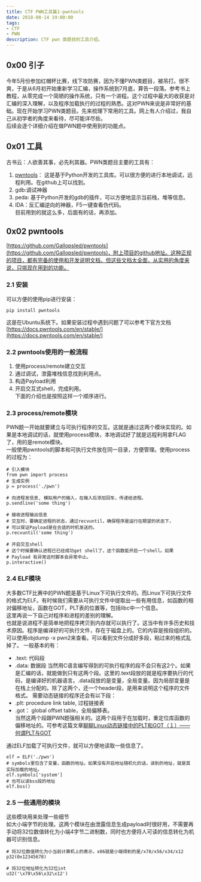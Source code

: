 ```yaml
---
title: CTF PWN工具篇1-pwntools
date: 2018-08-14 19:00:00
tags:
- CTF
- PWN
description: CTF pwn 类题目的工具介绍。
---
```

## 0x00 引子
今年5月份参加红帽杯比赛，线下攻防赛，因为不懂PWN类题目，被吊打。很不爽，于是从6月初开始重新学习汇编，操作系统到7月底，算告一段落。参考书上教程，从零完成一个简陋的操作系统，只有一个进程。这个过程中最大的收获是对汇编的深入理解，以及程序加载执行的过程的熟悉。这对PWN来说是非常好的基础。现在开始学习PWN类题目。先来梳理下常用的工具。网上有人介绍过，我自己从初学者的角度来看待，尽可能详尽些。  
后续会逐个详细介绍在做PWN题中使用到的功能点。
<!--more-->
## 0x01 工具
古书云：人欲善其事，必先利其器。PWN类题目主要的工具有：
1. [pwntools](https://github.com/Gallopsled/pwntools)：
这是基于Python开发的工具库。可以很方便的进行本地调试，远程利用。在github上可以找到。
2. gdb:调试神器
3. peda: 基于Python开发的gdb的插件，可以方便地显示当前栈，堆等信息。
4. IDA：反汇编逆向的神器，F5一键查看伪代码。  
目前用到的就这么多，后面有的话，再添加。
## 0x02 pwntools  
[https://github.com/Gallopsled/pwntools](https://github.com/Gallopsled/pwntools)，附上项目的github地址。这种正规的项目，都有完备的使用和开发说明文档，但这些文档太全面，从实用的角度来说，只挑现在用到的功能。  
### 2.1 安装
可以方便的使用pip进行安装：
```
pip install pwntools
```
这是在Ubuntu系统下。如果安装过程中遇到问题了可以参考下官方文档[https://docs.pwntools.com/en/stable/](https://docs.pwntools.com/en/stable/)  
### 2.2 pwntools使用的一般流程  
1. 使用process/remote建立交互
2. 通过调试，泄露堆栈信息找到利用点。
3. 构造Payload利用
4. 开启交互式shell，完成利用。  
下面的介绍也是按照这样一个顺序进行。  
### 2.3 process/remote模块  
PWN题一开始就要建立与可执行程序的交互。这就是通过这两个模块实现的。如果是本地调试的话，就使用process模块，本地调试好了就是远程利用拿FLAG了，用的是remote模块。  
一般使用pwntools的脚本和可执行文件放在同一目录，方便管理。使用process的过程为：
```
# 引入模块
from pwn import process
# 生成实例
p = process('./pwn')

# 向进程发信息, 模拟用户的输入，在输入后添加回车，传递给进程。
p.sendline('some thing')

# 接收进程输出信息
# 交互时，要确定进程的状态，通过recvuntil，确保程序是运行在期望的状态下，
# 可以保证Payload是在合适的时机发送的。
p.recvuntil('some thing')

# 开启交互shell
# 这个时候要确认进程已已经成功get shell了，这个函数能开启一个shell。如果
# Payload 有异常这时脚本会异常中止。
p.interactive()
```
### 2.4 ELF模块  
大多数CTF比赛中的PWN题是基于Linux下可执行文件的。而Linux下可执行文件的格式为ELF。有时候我们需要从可执行文件中提取出一些有用信息，如函数的相对偏移地址，函数在GOT，PLT表的位置等，包括libc中一个信息。  
这里再说一下自己对程序和进程的差别的理解。  
也就是说进程不是简单地把程序拷贝到内存就可以执行了。这当中有许多历史和技术原因。程序是编译好的可执行文件，存在于磁盘上的。它的内容是按段组织的。可以使用objdump -x pwn2来查看。可以看到文件分成好多段，粘过来的格式乱掉了。
一般基本的有：   
* .text: 代码段
* .data: 数据段
当然用C语言编写得到的可执行程序的段不会只有这2个。如果是汇编的话，就能做到只有这两个段。这里的.text段放的就是程序要执行的代码，是编译好的机器语言。.data段放的是变量，全局变量。因为局部变量是在栈上分配的。除了这两个，还一个header段，是用来说明这个程序的文件格式。
需要动态链接的程序还会有以下段：
* .plt: procedure link table, 过程链接表
* .got： global offset table，全局偏移表。  
当然这两个段跟PWN题强相关的。这两个段用于在加载时，重定位库函数的偏移地址的。可参考这篇文章[聊聊Linux动态链接中的PLT和GOT（１）——何谓PLT与GOT](https://blog.csdn.net/linyt/article/details/51635768)

通过ELF加载了可执行文件，就可以方便地读取一些信息了。
```
elf = ELF('./pwn')
# symbols里包含了变量，函数的地址。如果没有开启地址随机化的话，读到的地址，就是其实际加载的地址。
elf.symbols['system']
# 也可以读bss段的地址
elf.bss()
```
### 2.5 一些通用的模块  
这些模块用来处理一些细节  
如大小端字节的处理。这两个模块在由泄露信息生成payload时很好用，不需要再手动将32位数值转化为小端4字节二进制数，同时也方便将人可读的信息转化为机器可识别信息。
```
# 将32位数值转化为小当前计算机上的表示，x86就是小端得到的是/x78/x56/x34/x12
p32(0x12345678)

# 将32位地址转化为32位int
u32('\x78\x56\x32\x12')
```


